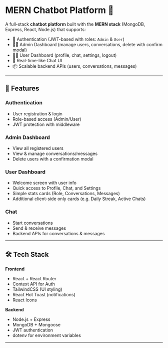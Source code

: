 # MERN Chatbot Platform 🤖

A full-stack **chatbot platform** built with the **MERN stack** (MongoDB, Express, React, Node.js) that supports:

- 🔑 Authentication (JWT-based with roles: `Admin` & `User`)
- 👨‍💻 Admin Dashboard (manage users, conversations, delete with confirm modal)
- 🙋‍♂️ User Dashboard (profile, chat, settings, logout)
- 💬 Real-time-like Chat UI
- 📦 Scalable backend APIs (users, conversations, messages)

---

## 🚀 Features

### Authentication
- User registration & login
- Role-based access (Admin/User)
- JWT protection with middleware

### Admin Dashboard
- View all registered users
- View & manage conversations/messages
- Delete users with a confirmation modal

### User Dashboard
- Welcome screen with user info
- Quick access to Profile, Chat, and Settings
- Simple stats cards (Role, Conversations, Messages)
- Additional client-side only cards (e.g. Daily Streak, Active Chats)

### Chat
- Start conversations
- Send & receive messages
- Backend APIs for conversations & messages

---

## 🛠️ Tech Stack

**Frontend**
- React + React Router
- Context API for Auth
- TailwindCSS (UI styling)
- React Hot Toast (notifications)
- React Icons

**Backend**
- Node.js + Express
- MongoDB + Mongoose
- JWT authentication
- dotenv for environment variables

---



